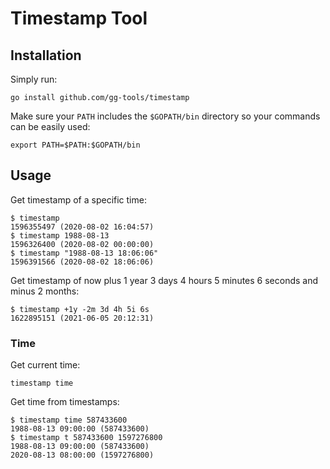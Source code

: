 # Timestamp Tool

## Installation

Simply run:

`go install github.com/gg-tools/timestamp`

Make sure your `PATH` includes the `$GOPATH/bin` directory so your commands can be easily used:

`export PATH=$PATH:$GOPATH/bin`

## Usage

Get timestamp of a specific time:

```shell
$ timestamp
1596355497 (2020-08-02 16:04:57)
$ timestamp 1988-08-13
1596326400 (2020-08-02 00:00:00)
$ timestamp "1988-08-13 18:06:06"
1596391566 (2020-08-02 18:06:06)
```

Get timestamp of now plus 1 year 3 days 4 hours 5 minutes 6 seconds and minus 2 months:

```shell
$ timestamp +1y -2m 3d 4h 5i 6s
1622895151 (2021-06-05 20:12:31)
```

### Time

Get current time:

```shell
timestamp time
```

Get time from timestamps:

```shell
$ timestamp time 587433600
1988-08-13 09:00:00 (587433600)
$ timestamp t 587433600 1597276800
1988-08-13 09:00:00 (587433600)
2020-08-13 08:00:00 (1597276800)
```
